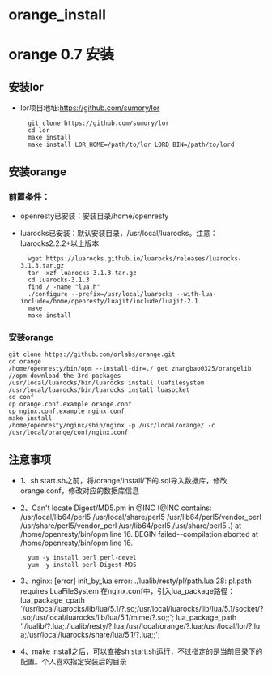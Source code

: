 # orange_install
# orange 0.7 安装

## 安装lor
* lor项目地址:https://github.com/sumory/lor

        git clone https://github.com/sumory/lor
        cd lor
        make install
        make install LOR_HOME=/path/to/lor LORD_BIN=/path/to/lord

## 安装orange
### 前置条件：
* openresty已安装：安装目录/home/openresty
* luarocks已安装：默认安装目录，/usr/local/luarocks。注意：luarocks2.2.2+以上版本

        wget https://luarocks.github.io/luarocks/releases/luarocks-3.1.3.tar.gz
        tar -xzf luarocks-3.1.3.tar.gz
        cd luarocks-3.1.3
        find / -name "lua.h"
        ./configure --prefix=/usr/local/luarocks --with-lua-include=/home/openresty/luajit/include/luajit-2.1
        make
        make install

### 安装orange
    git clone https://github.com/orlabs/orange.git
    cd orange
    /home/openresty/bin/opm --install-dir=./ get zhangbao0325/orangelib    //opm download the 3rd packages
    /usr/local/luarocks/bin/luarocks install luafilesystem
    /usr/local/luarocks/bin/luarocks install luasocket
    cd conf
    cp orange.conf.example orange.conf
    cp nginx.conf.example nginx.conf
    make install
    /home/openresty/nginx/sbin/nginx -p /usr/local/orange/ -c /usr/local/orange/conf/nginx.conf

## 注意事项
* 1、sh start.sh之前，将/orange/install/下的.sql导入数据库，修改orange.conf，修改对应的数据库信息
* 2、Can't locate Digest/MD5.pm in @INC (@INC contains: /usr/local/lib64/perl5 /usr/local/share/perl5 /usr/lib64/perl5/vendor_perl /usr/share/perl5/vendor_perl /usr/lib64/perl5 /usr/share/perl5 .) at /home/openresty/bin/opm line 16. BEGIN failed--compilation aborted at /home/openresty/bin/opm line 16. 

        yum -y install perl perl-devel
        yum -y install perl-Digest-MD5
        
* 3、nginx: [error] init_by_lua error: ./lualib/resty/pl/path.lua:28: pl.path requires LuaFileSystem
在nginx.conf中，引入lua_package路径：
        lua_package_cpath '/usr/local/luarocks/lib/lua/5.1/?.so;/usr/local/luarocks/lib/lua/5.1/socket/?.so;/usr/local/luarocks/lib/lua/5.1/mime/?.so;;';
        lua_package_path    './lualib/?.lua;./lualib/resty/?.lua;/usr/local/orange/?.lua;/usr/local/lor/?.lua;/usr/local/luarocks/share/lua/5.1/?.lua;;';

* 4、make install之后，可以直接sh start.sh运行，不过指定的是当前目录下的配置。个人喜欢指定安装后的目录
